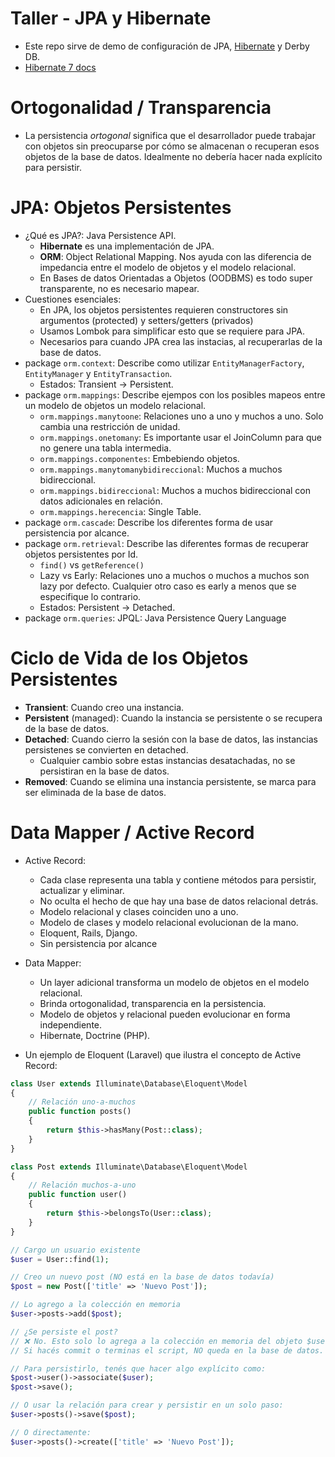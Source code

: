 # Taller - JPA y Hibernate

- Este repo sirve de demo de configuración de
  JPA, [Hibernate](https://docs.jboss.org/hibernate/orm/7.0/introduction/html_single/Hibernate_Introduction.html) y
  Derby DB.
- [Hibernate 7 docs](https://docs.jboss.org/hibernate/orm/7.0/introduction/html_single/Hibernate_Introduction.html)

# Ortogonalidad / Transparencia

- La persistencia *ortogonal* significa que el desarrollador puede trabajar con objetos sin preocuparse por cómo se
  almacenan o recuperan esos objetos de la base de datos. Idealmente no debería hacer nada explícito para persistir.

# JPA: Objetos Persistentes

- ¿Qué es JPA?: Java Persistence API.
    - **Hibernate** es una implementación de JPA.
    - **ORM**: Object Relational Mapping. Nos ayuda con las diferencia de impedancia entre el modelo de objetos y el
      modelo relacional.
    - En Bases de datos Orientadas a Objetos (OODBMS) es todo super transparente, no es necesario mapear.
- Cuestiones esenciales:
    - En JPA, los objetos persistentes requieren constructores sin argumentos (protected) y setters/getters (privados)
    - Usamos Lombok para simplificar esto que se requiere para JPA.
    - Necesarios para cuando JPA crea las instacias, al recuperarlas de la base de datos.
- package `orm.context`: Describe como utilizar `EntityManagerFactory`, `EntityManager` y `EntityTransaction`.
    - Estados: Transient -> Persistent.
- package `orm.mappings`: Describe ejempos con los posibles mapeos entre un modelo de objetos un modelo relacional.
    - `orm.mappings.manytoone`: Relaciones uno a uno y muchos a uno. Solo cambia una restricción de unidad.
    - `orm.mappings.onetomany`: Es importante usar el JoinColumn para que no genere una tabla intermedia.
    - `orm.mappings.componentes`: Embebiendo objetos.
    - `orm.mappings.manytomanybidireccional`: Muchos a muchos bidireccional.
    - `orm.mappings.bidireccional`: Muchos a muchos bidireccional con datos adicionales en relación.
    - `orm.mappings.herecencia`: Single Table.
- package `orm.cascade`: Describe los diferentes forma de usar persistencia por alcance.
- package `orm.retrieval`: Describe las diferentes formas de recuperar objetos persistentes por Id.
    - `find()` vs `getReference()`
    - Lazy vs Early: Relaciones uno a muchos o muchos a muchos son lazy por defecto. Cualquier otro caso es early a
      menos que se especifique lo contrario.
    - Estados: Persistent -> Detached.
- package `orm.queries`: JPQL: Java Persistence Query Language

# Ciclo de Vida de los Objetos Persistentes

- **Transient**: Cuando creo una instancia.
- **Persistent** (managed): Cuando la instancia se persistente o se recupera de la base de datos.
- **Detached**: Cuando cierro la sesión con la base de datos, las instancias persistenes se convierten en detached.
    - Cualquier cambio sobre estas instancias desatachadas, no se persistiran en la base de datos.
- **Removed**: Cuando se elimina una instancia persistente, se marca para ser eliminada de la base de datos.

# Data Mapper / Active Record

- Active Record:
    - Cada clase representa una tabla y contiene métodos para persistir, actualizar y eliminar.
    - No oculta el hecho de que hay una base de datos relacional detrás.
    - Modelo relacional y clases coinciden uno a uno.
    - Modelo de clases y modelo relacional evolucionan de la mano.
    - Eloquent, Rails, Django.
    - Sin persistencia por alcance
- Data Mapper:
    - Un layer adicional transforma un modelo de objetos en el modelo relacional.
    - Brinda ortogonalidad, transparencia en la persistencia.
    - Modelo de objetos y relacional pueden evolucionar en forma independiente.
    - Hibernate, Doctrine (PHP).

- Un ejemplo de Eloquent (Laravel) que ilustra el concepto de Active Record:

```php
class User extends Illuminate\Database\Eloquent\Model
{
    // Relación uno-a-muchos
    public function posts()
    {
        return $this->hasMany(Post::class);
    }
}

class Post extends Illuminate\Database\Eloquent\Model
{
    // Relación muchos-a-uno
    public function user()
    {
        return $this->belongsTo(User::class);
    }
}

// Cargo un usuario existente
$user = User::find(1);

// Creo un nuevo post (NO está en la base de datos todavía)
$post = new Post(['title' => 'Nuevo Post']);

// Lo agrego a la colección en memoria
$user->posts->add($post);

// ¿Se persiste el post?
// ❌ No. Esto solo lo agrega a la colección en memoria del objeto $user.
// Si hacés commit o terminas el script, NO queda en la base de datos.

// Para persistirlo, tenés que hacer algo explícito como:
$post->user()->associate($user);
$post->save();

// O usar la relación para crear y persistir en un solo paso:
$user->posts()->save($post);

// O directamente:
$user->posts()->create(['title' => 'Nuevo Post']);
```